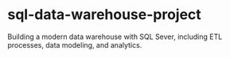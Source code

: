 # sql-data-warehouse-project
Building a modern data warehouse with SQL Sever, including ETL processes, data modeling, and analytics.
